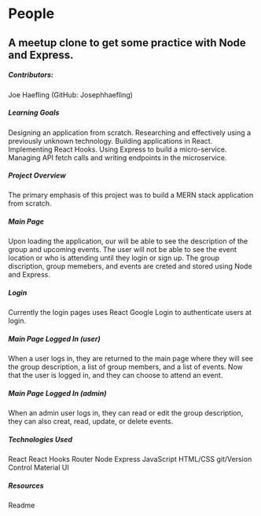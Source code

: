 # People

## A meetup clone to get some practice with Node and Express. 
##### Contributors:
Joe Haefling (GitHub: Josephhaefling)

##### Learning Goals
Designing an application from scratch.
Researching and effectively using a previously unknown technology.
Building applications in React.
Implementing React Hooks.
Using Express to build a micro-service.
Managing API fetch calls and writing endpoints in the microservice.

##### Project Overview
The primary emphasis of this project was to build a MERN stack application from scratch. 

##### Main Page

Upon loading the application, our will be able to see the description of the group and upcoming events. The user will not be able to see the event location or who is attending until they login or sign up.
The group discription, group memebers, and events are creted and stored using Node and Express.

##### Login

Currently the login pages uses React Google Login to authenticate users at login. 

##### Main Page Logged In (user)

When a user logs in, they are returned to the main page where they will see the group description, a list of group members, and a list of events. 
Now that the user is logged in, and they can choose to attend an event.  

##### Main Page Logged In (admin)

When an admin user logs in, they can read or edit the group description, they can also creat, read, update, or delete events.

##### Technologies Used
React
React Hooks
Router
Node
Express
JavaScript
HTML/CSS
git/Version Control
Material UI

##### Resources
 Readme

